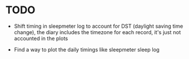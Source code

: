 # TODO

* Shift timing in sleepmeter log to account for DST (daylight saving time change), the diary includes the timezone for each record, it's just not accounted in the plots

* Find a way to plot the daily timings like sleepmeter sleep log
